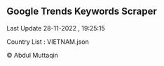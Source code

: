 

## Google Trends Keywords Scraper 
 
Last Update 28-11-2022 , 19:25:15

Country List :
VIETNAM.json



© Abdul Muttaqin 
